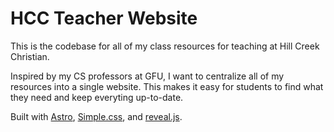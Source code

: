 # HCC Teacher Website

This is the codebase for all of my class resources for teaching at Hill Creek Christian.

Inspired by my CS professors at GFU, I want to centralize all of my resources into a single website. This makes it easy for students to find what they need and keep everyting up-to-date.

Built with [Astro](https://astro.build/), [Simple.css](https://simplecss.org/), and [reveal.js](https://revealjs.com/).